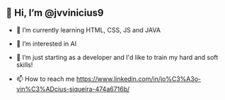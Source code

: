 ## 👋 Hi, I’m @jvvinicius9

- 🌱 I’m currently learning HTML, CSS, JS and JAVA
- 👀 I’m interested in AI
- 💞️ I’m just starting as a developer and I'd like to train my hard and soft skills!

- 📫 How to reach me https://www.linkedin.com/in/jo%C3%A3o-vin%C3%ADcius-siqueira-474a6716b/
